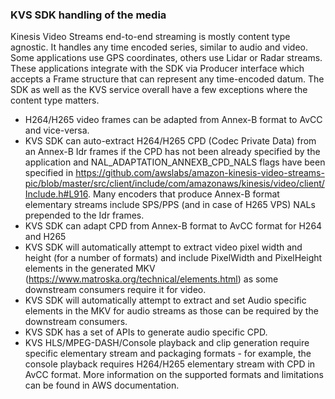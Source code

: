 ### KVS SDK handling of the media

Kinesis Video Streams end-to-end streaming is mostly content type agnostic. It handles any time encoded series, similar to audio and video. Some applications use GPS coordinates, others use Lidar or Radar streams. These applications integrate with the SDK via Producer interface which accepts a Frame structure that can represent any time-encoded datum. The SDK as well as the KVS service overall have a few exceptions where the content type matters.

* H264/H265 video frames can be adapted from Annex-B format to AvCC and vice-versa.
* KVS SDK can auto-extract H264/H265 CPD (Codec Private Data) from an Annex-B Idr frames if the CPD has not been already specified by the application and NAL_ADAPTATION_ANNEXB_CPD_NALS flags have been specified in https://github.com/awslabs/amazon-kinesis-video-streams-pic/blob/master/src/client/include/com/amazonaws/kinesis/video/client/Include.h#L916. Many encoders that produce Annex-B format elementary streams include SPS/PPS (and in case of H265 VPS) NALs prepended to the Idr frames.
* KVS SDK can adapt CPD from Annex-B format to AvCC format for H264 and H265
* KVS SDK will automatically attempt to extract video pixel width and height (for a number of formats) and include PixelWidth and PixelHeight elements in the generated MKV (https://www.matroska.org/technical/elements.html) as some downstream consumers require it for video.
* KVS SDK will automatically attempt to extract and set Audio specific elements in the MKV for audio streams as those can be required by the downstream consumers.
* KVS SDK has a set of APIs to generate audio specific CPD.
* KVS HLS/MPEG-DASH/Console playback and clip generation require specific elementary stream and packaging formats - for example, the console playback requires H264/H265 elementary stream with CPD in AvCC format. More information on the supported formats and limitations can be found in AWS documentation.




